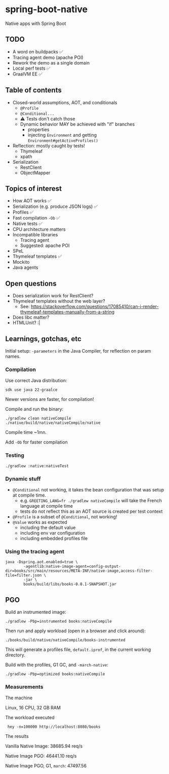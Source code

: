 # spring-boot-native

Native apps with Spring Boot


## TODO

- A word on buildpacks ✅
- Tracing agent demo (apache POI)
- Rework the demo as a single domain
- Local perf tests ✅
- GraalVM EE ✅

## Table of contents

- Closed-world assumptions, AOT, and conditionals
    - `@Profile`
    - `@Conditional...`
    - ⚠️ Tests don't catch those
    - Dynamic behavior MAY be achieved with "if" branches
        - properties
        - injecting `Environment` and getting `Environment#getActiveProfiles()`
- Reflection: mostly caught by tests!
    - Thymeleaf
    - xpath
- Serialization
    - RestClient
    - ObjectMapper

## Topics of interest

- How AOT works ✅
- Serialization (e.g. produce JSON logs) ✅
- Profiles ✅
- Fast compilation `-Ob` ✅
- Native tests ✅
- CPU architecture matters
- Incompatible libraries
    - Tracing agent
    - Suggested: apache POI
- SPeL
- Thymeleaf templates ✅
- Mockito
- Java agents

## Open questions

- Does serialization work for RestClient?
- Thymeleaf templates without the web layer?
    - See: https://stackoverflow.com/questions/17085410/can-i-render-thymeleaf-templates-manually-from-a-string
- Does libc matter?
- HTMLUnit? :|

## Learnings, gotchas, etc

Initial setup: `-parameters` in the Java Compiler, for reflection on param names.

### Compilation

Use correct Java distribution:

```
sdk use java 22-graalce
```

Newer versions are faster, for compilation!

Compile and run the binary:

```
./gradlew clean nativeCompile
./native/build/native/nativeCompile/native
```

Compile time ~1mn.

Add `-Ob` for faster compilation

### Testing

```
./gradlew :native:nativeTest
```

### Dynamic stuff

- `@Conditional` not working, it takes the bean configuration that was setup at compile time.
    - e.g. `GREETING_LANG=fr ./gradlew nativeCompile` will take the French language at compile time
    - tests do not reflect this as an AOT source is created per test context
- `@Profile` is a subset of `@Conditional`, not working!
- `@Value` works as expected
    - including the default value
    - including env var configuration
    - including embedded profiles file

### Using the tracing agent

```
java -Dspring.aot.enabled=true \
        -agentlib:native-image-agent=config-output-dir=books/src/main/resources/META-INF/native-image,access-filter-file=filter.json \
        -jar \
        books/build/libs/books-0.0.1-SNAPSHOT.jar
```

## PGO 

Build an instrumented image:

```shell
./gradlew -Pbp=instrumented books:nativeCompile
```

Then run and apply workload (open in a browser and click around):

```shell
./books/build/native/nativeCompile/books-instrumented
```

This will generate a profiles file, `default.iprof`, in the current working directory.

Build with the profiles, G1 GC, and `-march-native`:

```shell
./gradlew -Pbp=optimized books:nativeCompile
```

### Measurements

The machine

Linux, 16 CPU, 32 GB RAM

The workload executed
```shell
 hey -n=100000 http://localhost:8080/books
 ```

The results

Vanilla Native Image: 38685.94 req/s

Native Image PGO: 46441.10 req/s

Native Image PGO, G1, `march`: 47497.56